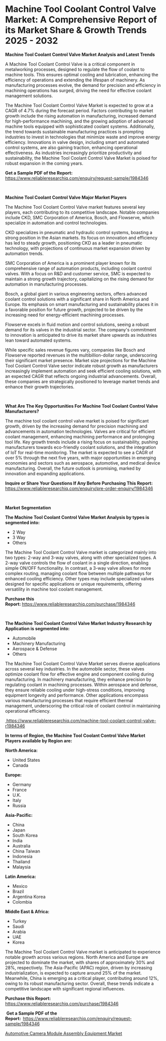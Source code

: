 <p><h1>Machine Tool Coolant Control Valve Market: A Comprehensive Report of its Market Share & Growth Trends 2025 - 2032</h1></p><p><strong>Machine Tool Coolant Control Valve Market Analysis and Latest Trends</strong></p>
<p><p>A Machine Tool Coolant Control Valve is a critical component in metalworking processes, designed to regulate the flow of coolant to machine tools. This ensures optimal cooling and lubrication, enhancing the efficiency of operations and extending the lifespan of machinery. As manufacturing processes evolve, the demand for precision and efficiency in machining operations has surged, driving the need for effective coolant management solutions.</p><p>The Machine Tool Coolant Control Valve Market is expected to grow at a CAGR of 4.7% during the forecast period. Factors contributing to market growth include the rising automation in manufacturing, increased demand for high-performance machining, and the growing adoption of advanced machine tools equipped with sophisticated coolant systems. Additionally, the trend towards sustainable manufacturing practices is prompting industries to invest in technologies that minimize waste and improve energy efficiency. Innovations in valve design, including smart and automated control systems, are also gaining traction, enhancing operational effectiveness. As industries increasingly prioritize productivity and sustainability, the Machine Tool Coolant Control Valve Market is poised for robust expansion in the coming years.</p></p>
<p><strong>Get a Sample PDF of the Report:&nbsp;</strong> <a href="https://www.reliableresearchiq.com/enquiry/request-sample/1984346?utm_campaign=2265&utm_medium=2&utm_source=Github&utm_content=ia&utm_term=02032025&utm_id=machine-tool-coolant-control-valve">https://www.reliableresearchiq.com/enquiry/request-sample/1984346</a></p>
<p>&nbsp;</p>
<p><strong>Machine Tool Coolant Control Valve Major Market Players</strong></p>
<p><p>The Machine Tool Coolant Control Valve market features several key players, each contributing to its competitive landscape. Notable companies include CKD, SMC Corporation of America, Bosch, and Flowserve, which specialize in automation and control technologies. </p><p>CKD specializes in pneumatic and hydraulic control systems, boasting a strong position in the Asian markets. Its focus on innovation and efficiency has led to steady growth, positioning CKD as a leader in pneumatic technology, with projections of continuous market expansion driven by automation trends.</p><p>SMC Corporation of America is a prominent player known for its comprehensive range of automation products, including coolant control valves. With a focus on R&D and customer service, SMC is expected to maintain a strong growth trajectory, capitalizing on the rising demand for automation in manufacturing processes.</p><p>Bosch, a global giant in various engineering sectors, offers advanced coolant control solutions with a significant share in North America and Europe. Its emphasis on smart manufacturing and sustainability places it in a favorable position for future growth, projected to be driven by the increasing need for energy-efficient machining processes.</p><p>Flowserve excels in fluid motion and control solutions, seeing a robust demand for its valves in the industrial sector. The company's commitment to innovation is anticipated to drive its market share upwards as industries lean toward automated systems.</p><p>While specific sales revenue figures vary, companies like Bosch and Flowserve reported revenues in the multibillion-dollar range, underscoring their significant market presence. Market size projections for the Machine Tool Coolant Control Valve sector indicate robust growth as manufacturers increasingly implement automation and seek efficient cooling solutions, with an expected CAGR that reflects ongoing industrial advancements. Overall, these companies are strategically positioned to leverage market trends and enhance their growth trajectories.</p></p>
<p>&nbsp;</p>
<p><strong>What Are The Key Opportunities For Machine Tool Coolant Control Valve Manufacturers?</strong></p>
<p><p>The machine tool coolant control valve market is poised for significant growth, driven by the increasing demand for precision machining and advancements in automation technologies. Valves are critical for efficient coolant management, enhancing machining performance and prolonging tool life. Key growth trends include a rising focus on sustainability, pushing manufacturers towards eco-friendly coolant solutions, and the integration of IoT for real-time monitoring. The market is expected to see a CAGR of over 5% through the next five years, with major opportunities in emerging economies and sectors such as aerospace, automotive, and medical device manufacturing. Overall, the future outlook is promising, marked by innovation and expanding applications.</p></p>
<p><strong>Inquire or Share Your Questions If Any Before Purchasing This Report:</strong> <a href="https://www.reliableresearchiq.com/enquiry/pre-order-enquiry/1984346?utm_campaign=2265&utm_medium=2&utm_source=Github&utm_content=ia&utm_term=02032025&utm_id=machine-tool-coolant-control-valve">https://www.reliableresearchiq.com/enquiry/pre-order-enquiry/1984346</a></p>
<p>&nbsp;</p>
<p><strong>Market Segmentation</strong></p>
<p><strong>The Machine Tool Coolant Control Valve Market Analysis by types is segmented into:</strong></p>
<p><ul><li>2 Way</li><li>3 Way</li><li>Others</li></ul></p>
<p><p>The Machine Tool Coolant Control Valve market is categorized mainly into two types: 2-way and 3-way valves, along with other specialized types. A 2-way valve controls the flow of coolant in a single direction, enabling simple ON/OFF functionality. In contrast, a 3-way valve allows for more complex routing, managing coolant flow between multiple pathways for enhanced cooling efficiency. Other types may include specialized valves designed for specific applications or unique requirements, offering versatility in machine tool coolant management.</p></p>
<p><strong>Purchase this Report:&nbsp;</strong><a href="https://www.reliableresearchiq.com/purchase/1984346?utm_campaign=2265&utm_medium=2&utm_source=Github&utm_content=ia&utm_term=02032025&utm_id=machine-tool-coolant-control-valve">https://www.reliableresearchiq.com/purchase/1984346</a></p>
<p>&nbsp;</p>
<p><strong>The Machine Tool Coolant Control Valve Market Industry Research by Application is segmented into:</strong></p>
<p><ul><li>Automobile</li><li>Machinery Manufacturing</li><li>Aerospace & Defense</li><li>Others</li></ul></p>
<p><p>The Machine Tool Coolant Control Valve Market serves diverse applications across several key industries. In the automobile sector, these valves optimize coolant flow for effective engine and component cooling during manufacturing. In machinery manufacturing, they enhance precision by regulating coolant in machining processes. Within aerospace and defense, they ensure reliable cooling under high-stress conditions, improving equipment longevity and performance. Other applications encompass various manufacturing processes that require efficient thermal management, underscoring the critical role of coolant control in maintaining operational efficiency.</p></p>
<p><a href="https://www.reliableresearchiq.com/machine-tool-coolant-control-valve-r1984346?utm_campaign=2265&utm_medium=2&utm_source=Github&utm_content=ia&utm_term=02032025&utm_id=machine-tool-coolant-control-valve">&nbsp;https://www.reliableresearchiq.com/machine-tool-coolant-control-valve-r1984346</a></p>
<p><strong>In terms of Region, the Machine Tool Coolant Control Valve Market Players available by Region are:</strong></p>
<p>
    <p> <strong> North America: </strong>
        <ul>
            <li>United States</li>
            <li>Canada</li>
        </ul>
        </p> 
    <p> <strong> Europe: </strong>
        <ul>
            <li>Germany</li>
            <li>France</li>
            <li>U.K.</li>
            <li>Italy</li>
            <li>Russia</li>
        </ul>
        </p> 
    <p> <strong> Asia-Pacific: </strong>
        <ul>
            <li>China</li>
            <li>Japan</li>
            <li>South Korea</li>
            <li>India</li>
            <li>Australia</li>
            <li>China Taiwan</li>
            <li>Indonesia</li>
            <li>Thailand</li>
            <li>Malaysia</li>
        </ul>
        </p> 
    <p> <strong> Latin America: </strong>
        <ul>
            <li>Mexico</li>
            <li>Brazil</li>
            <li>Argentina Korea</li>
            <li>Colombia</li>
        </ul>
        </p> 
    <p> <strong> Middle East & Africa: </strong>
        <ul>
            <li>Turkey</li>
            <li>Saudi</li>
            <li>Arabia</li>
            <li>UAE</li>
            <li>Korea</li>
        </ul>
    </p>
    </p>
<p><p>The Machine Tool Coolant Control Valve market is anticipated to experience notable growth across various regions. North America and Europe are projected to dominate the market, with shares of approximately 30% and 28%, respectively. The Asia-Pacific (APAC) region, driven by increasing industrialization, is expected to capture around 25% of the market. Meanwhile, China is emerging as a critical player, contributing around 12%, owing to its robust manufacturing sector. Overall, these trends indicate a competitive landscape with significant regional influences.</p></p>
<p><strong>Purchase this Report: </strong><a href="https://www.reliableresearchiq.com/purchase/1984346?utm_campaign=2265&utm_medium=2&utm_source=Github&utm_content=ia&utm_term=02032025&utm_id=machine-tool-coolant-control-valve">https://www.reliableresearchiq.com/purchase/1984346</a></p>
<p>&nbsp;<strong>Get a Sample PDF of the Report:&nbsp;&nbsp;</strong><a href="https://www.reliableresearchiq.com/enquiry/request-sample/1984346?utm_campaign=2265&utm_medium=2&utm_source=Github&utm_content=ia&utm_term=02032025&utm_id=machine-tool-coolant-control-valve">https://www.reliableresearchiq.com/enquiry/request-sample/1984346</a></p>
<p><strong></strong></p>
<p><p><a href="https://github.com/rosamariarocque98/Market-Research-Report-List-1/blob/main/automotive-camera-module-assembly-equipment-market.md?utm_campaign=2265&utm_medium=2&utm_source=Github&utm_content=ia&utm_term=02032025&utm_id=machine-tool-coolant-control-valve">Automotive Camera Module Assembly Equipment Market</a></p></p>